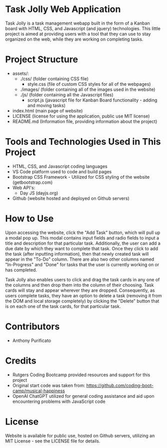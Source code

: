 # Task Jolly Web Application
Task Jolly is a task management webapp built in the form of a Kanban board with HTML, CSS, and Javascript (and jquery) technologies. This little project is aimed at providing users with a tool that they can use to stay organized on the web, while they are working on completing tasks.

# Project Structure
- assets/:
    - ./css/ (folder containing CSS file)
        - style.css (file of custom CSS styles for all of the webpages)
    - ./images/ (folder containing all of the images used in the website)
    - ./js/ (folder containing all the Javascript files)
        - script.js (javascript file for Kanban Board functionality - adding and moving tasks)
- index.html (main page of website)
- LICENSE (license for using the application, public use MIT license)
- README.md (Information file, providing information about the project)

# Tools and Technologies Used in This Project
- HTML, CSS, and Javascript coding languages
- VS Code platform used to code and build pages
- Bootstrap CSS Framework - Utilized for CSS styling of the website (getbootstrap.com)
- Web API's:
    - Day JS (dayjs.org)
- Github (website hosted and deployed on Github servers)

# How to Use
Upon accessing the website, click the "Add Task" button, which will pull up a modal pop up. This modal contains input fields and radio fields to input a title and description for that particular task. Additionally, the user can add a due date by which they want to complete that task. Once they click to add the task (after inputting information), then that newly created task will appear in the "To-Do" column. There are also two other columns named "In-Progress" and "Done" for tasks that the user is currently working on or has completed.

Task Jolly also enables users to click and drag the task cards in any one of the columns and then drop them into the column of their choosing. Task cards will stay and appear wherever they are dropped. Consequently, as users complete tasks, they have an option to delete a task (removing it from the DOM and local storage completely) by clicking the "Delete" button that is on each one of the task cards, for that particular task.


# Contributors
- Anthony Purificato


# Credits
- Rutgers Coding Bootcamp provided resources and support for this project
- Original start code was taken from: https://github.com/coding-boot-camp/musical-happiness
- OpenAI ChatGPT utilized for general coding assistance and aid upon encountering problems with JavaScript code


# License
Website is available for public use, hosted on Github servers, utilizing an MIT License - see the LICENSE file for details.